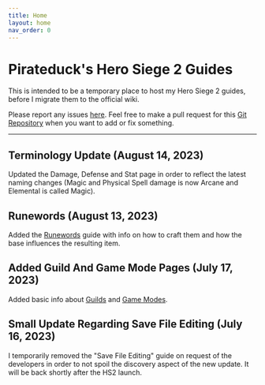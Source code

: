 ```yaml
---
title: Home
layout: home
nav_order: 0
---
```


# Pirateduck's Hero Siege 2 Guides 

This is intended to be a temporary place to host my Hero Siege 2 guides, before I migrate them to the official wiki.

Please report any issues [here](https://github.com/antistoopmode/antistoopmode.github.io/issues). Feel free to make a pull request for this [Git Repository](https://github.com/antistoopmode/antistoopmode.github.io) when you want to add or fix something.

----

## Terminology Update (August 14, 2023)
Updated the Damage, Defense and Stat page in order to reflect the latest naming changes (Magic and Physical Spell damage is now Arcane and Elemental is called Magic).

## Runewords (August 13, 2023)
Added the [Runewords](./docs/guides/runewords.html) guide with info on how to craft them and how the base influences the resulting item.

## Added Guild And Game Mode Pages (July 17, 2023)
Added basic info about [Guilds](./docs/social/guilds.html) and [Game Modes](./docs/mechanics/game_modes.html).

## Small Update Regarding Save File Editing (July 16, 2023)
I temporarily removed the "Save File Editing" guide on request of the developers in order to not spoil the discovery aspect of the new update. It will be back shortly after the HS2 launch.